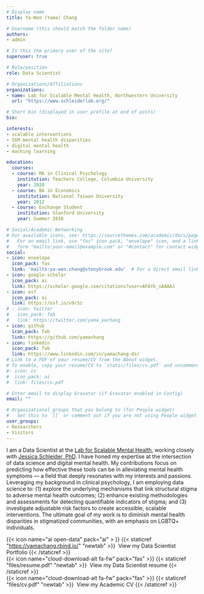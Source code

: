 ```yaml
---
# Display name
title: Ya-Wen (Yama) Chang

# Username (this should match the folder name)
authors:
- admin

# Is this the primary user of the site?
superuser: true

# Role/position
role: Data Scientist

# Organizations/Affiliations
organizations:
- name: Lab for Scalable Mental Health, Northwestern University
  url: "https://www.schleiderlab.org/"

# Short bio (displayed in user profile at end of posts)
bio: 

interests:
- scalable interventions
- SGM mental health disparities
- digital mental health
- maching learning

education:
  courses:
  - course: MA in Clinical Psychology
    institution: Teachers College, Columbia University
    year: 2020
  - course: BA in Economics
    institution: National Taiwan University
    year: 2012
  - course: Exchange Student
    institution: Stanford University
    year: Summer 2010

# Social/Academic Networking
# For available icons, see: https://sourcethemes.com/academic/docs/page-builder/#icons
#   For an email link, use "fas" icon pack, "envelope" icon, and a link in the
#   form "mailto:your-email@example.com" or "#contact" for contact widget.
social:
- icon: envelope
  icon_pack: fas
  link: 'mailto:ya-wen.chang@stonybrook.edu'  # For a direct email link, use "mailto:test@example.org".
- icon: google-scholar
  icon_pack: ai
  link: https://scholar.google.com/citations?user=AFAYk_sAAAAJ
- icon: osf
  icon_pack: ai
  link: https://osf.io/v9r5z
# - icon: twitter
#   icon_pack: fab
#   link: https://twitter.com/yama_ywchang
- icon: github
  icon_pack: fab
  link: https://github.com/yamachang
- icon: linkedin
  icon_pack: fab
  link: https://www.linkedin.com/in/yamachang-ds/
# Link to a PDF of your resume/CV from the About widget.
# To enable, copy your resume/CV to `static/files/cv.pdf` and uncomment the lines below.
#- icon: cv
#  icon_pack: ai
#  link: files/cv.pdf

# Enter email to display Gravatar (if Gravatar enabled in Config)
email: ""

# Organizational groups that you belong to (for People widget)
#   Set this to `[]` or comment out if you are not using People widget.
user_groups:
- Researchers
- Visitors
---
```


I am a Data Scientist at the [Lab for Scalable Mental Health](https://www.schleiderlab.org/), working closely with [Jessica Schleider, PhD](https://www.schleiderlab.org/labdirector.html). I have honed my expertise at the intersection of data science and digital mental health. My contributions focus on predicting how effective these tools can be in alleviating mental health symptoms — a field that deeply resonates with my interests and passions. Leveraging my background in clinical psychology, I am employing data science to: (1) explore the underlying mechanisms that link structural stigma to adverse mental health outcomes; (2) enhance existing methodologies and assessments for detecting quantifiable indicators of stigma; and (3) investigate adjustable risk factors to create accessible, scalable interventions. The ultimate goal of my work is to diminish mental health disparities in stigmatized communities, with an emphasis on LGBTQ+ individuals.



{{< icon name="ai open-data" pack="ai" > }} {{< staticref "https://yamachang.rbind.io/" "newtab" >}}&nbsp; View my Data Scientist Portfolio {{< /staticref >}} <br/>
{{< icon name="cloud-download-alt fa-fw" pack="fas" >}} {{< staticref "files/resume.pdf" "newtab" >}}&nbsp; View my Data Scientist resume {{< /staticref >}} <br/>
{{< icon name="cloud-download-alt fa-fw" pack="fas" >}} {{< staticref "files/cv.pdf" "newtab" >}}&nbsp; View my Academic CV {{< /staticref >}} <br/>
